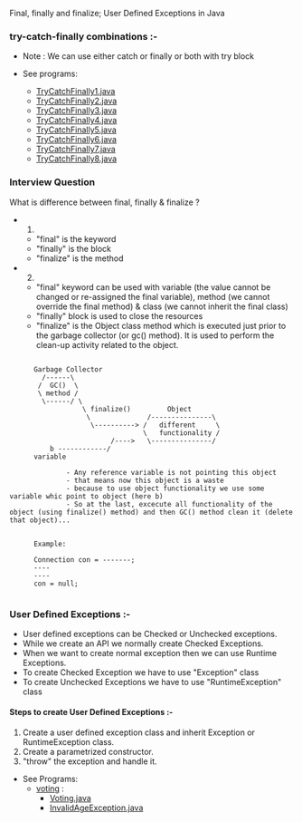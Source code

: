 

Final, finally and finalize; User Defined Exceptions in Java


### try-catch-finally combinations :-
- Note : We can use either catch or finally or both with try block


- See programs:
  - [TryCatchFinally1.java](_5_Try_Catch_Finally_Combination_UDE%2FtryCatchCombinationProgram%2FTryCatchFinally1.java)
  - [TryCatchFinally2.java](_5_Try_Catch_Finally_Combination_UDE%2FtryCatchCombinationProgram%2FTryCatchFinally2.java)
  - [TryCatchFinally3.java](_5_Try_Catch_Finally_Combination_UDE%2FtryCatchCombinationProgram%2FTryCatchFinally3.java)
  - [TryCatchFinally4.java](_5_Try_Catch_Finally_Combination_UDE%2FtryCatchCombinationProgram%2FTryCatchFinally4.java)
  - [TryCatchFinally5.java](_5_Try_Catch_Finally_Combination_UDE%2FtryCatchCombinationProgram%2FTryCatchFinally5.java)
  - [TryCatchFinally6.java](_5_Try_Catch_Finally_Combination_UDE%2FtryCatchCombinationProgram%2FTryCatchFinally6.java)
  - [TryCatchFinally7.java](_5_Try_Catch_Finally_Combination_UDE%2FtryCatchCombinationProgram%2FTryCatchFinally7.java)
  - [TryCatchFinally8.java](_5_Try_Catch_Finally_Combination_UDE%2FtryCatchCombinationProgram%2FTryCatchFinally8.java)



### Interview Question

What is difference between final, finally & finalize ?

- 1. 
  - "final" is the keyword
  - "finally" is the block
  - "finalize" is the method


- 2. 
  - "final" keyword can be used with variable (the value cannot be changed or re-assigned the final variable), method (we cannot override the final method) & class (we cannot inherit the final class)
  - "finally" block is used to close the resources
  - "finalize" is the Object class method which is executed just prior to the garbage collector (or gc() method). It is used to perform the clean-up activity related to the object.
  

```
    
      Garbage Collector
        /------\
       /  GC()  \
       \ method /
        \------/ \
                  \ finalize()         Object
                   \              /---------------\
                    \----------> /   different     \
                                 \   functionality /
                         /---->   \---------------/
          b ------------/                        
      variable
              
              - Any reference variable is not pointing this object
              - that means now this object is a waste         
              - because to use object functionality we use some variable whic point to object (here b) 
              - So at the last, excecute all functionality of the object (using finalize() method) and then GC() method clean it (delete that object)...       
                                  
                                  
      Example: 
      
      Connection con = -------;
      ----
      ----
      con = null;
                                       
```


### User Defined Exceptions :-
- User defined exceptions can be Checked or Unchecked exceptions.
- While we create an API we normally create Checked Exceptions.
- When we want to create normal exception then we can use Runtime Exceptions.
- To create Checked Exception we have to use "Exception" class
- To create Unchecked Exceptions we have to use "RuntimeException" class


#### Steps to create User Defined Exceptions :-
1. Create a user defined exception class and inherit Exception or RuntimeException class.
2. Create a parametrized constructor.
3. "throw" the exception and handle it.


- See Programs:
  - [voting](_5_Try_Catch_Finally_Combination_UDE%2Fvoting) :
    - [Voting.java](_5_Try_Catch_Finally_Combination_UDE%2Fvoting%2FVoting.java)
    - [InvalidAgeException.java](_5_Try_Catch_Finally_Combination_UDE%2Fvoting%2FInvalidAgeException.java)